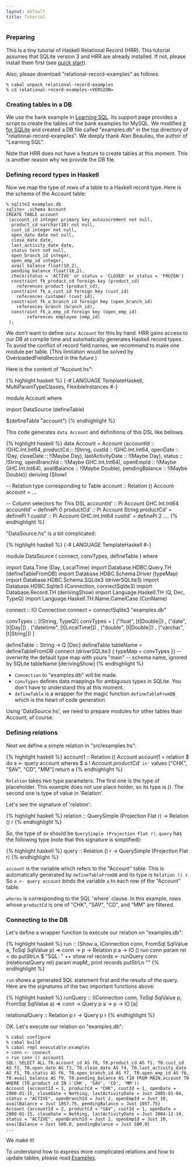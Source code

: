 ```yaml
---
layout: default
title: Tutorial
---
```


### Preparing

This is a tiny tutorial of Haskell Relational Record (HRR). This tutorial assumes that SQLite version 3 and HRR are already installed. If not, please install them first (see [quick start](http://khibino.github.io/haskell-relational-record/quickstart.html)).

Also, please download "relational-record-examples" as follows:

    % cabal unpack relational-record-examples
    % cd relational-record-examples-<VERSION>

### Creating tables in a DB

We use the bank example in [Learning SQL](http://shop.oreilly.com/product/9780596007270.do). Its support page provides a script to create the tables of the bank examples for MySQL. We modified [it for SQLite](https://github.com/khibino/haskell-relational-record/blob/master/relational-record-examples/sql/add.sql) and created a DB file called "examples.db" in the top directory of "relational-record-examples". We deeply thank Alan Beaulieu, the author of "Learning SQL".

Note that HRR does not have a feature to create tables at this moment. This is another reason why we provide the DB file.

### Defining record types in Haskell

Now we map the type of rows of a table to a Haskell record type. Here is the schema of the Account table:

    % sqlite3 examples.db
    sqlite> .schema Account
    CREATE TABLE account
     (account_id integer primary key autoincrement not null,
      product_cd varchar(10) not null,
      cust_id integer not null,
      open_date date not null,
      close_date date,
      last_activity_date date,
      status text not null,
      open_branch_id integer,
      open_emp_id integer,
      avail_balance float(10,2),
      pending_balance float(10,2),
      check(status = 'ACTIVE' or status = 'CLOSED' or status = 'FROZEN')
      constraint fk_product_cd foreign key (product_cd)
        references product (product_cd),
      constraint fk_a_cust_id foreign key (cust_id)
        references customer (cust_id),
      constraint fk_a_branch_id foreign key (open_branch_id)
        references branch (branch_id),
      constraint fk_a_emp_id foreign key (open_emp_id)
            references employee (emp_id)
     );

We don't want to define `data Account` for this by hand. HRR gains access to our DB at compile time and automatically generates Haskell record types. To avoid the conflict of record field names, we recommend to make one module per table. (This limitation would be solved by OverloadedFieldRecord in the future.)

Here is the content of "Account.hs":

{% highlight haskell %}
{-# LANGUAGE TemplateHaskell, MultiParamTypeClasses, FlexibleInstances #-}

module Account where

import DataSource (defineTable)

$(defineTable "account")
{% endhighlight %}

This code generates `data Account` and definitions of this DSL like bellows.

{% highlight haskell %}
data Account
  = Account {accountId :: !GHC.Int.Int64,
             productCd :: !String,
             custId :: !GHC.Int.Int64,
             openDate :: !Day,
             closeDate :: !(Maybe Day),
             lastActivityDate :: !(Maybe Day),
             status :: !String,
             openBranchId :: !(Maybe GHC.Int.Int64),
             openEmpId :: !(Maybe GHC.Int.Int64),
             availBalance :: !(Maybe Double),
             pendingBalance :: !(Maybe Double)}
  deriving (Show)

-- Relation type corresponding to Table
account :: Relation () Account
account =  ...

-- Column selectors for This DSL
accountId' :: Pi Account GHC.Int.Int64
accountId'
  = definePi 0
productCd' :: Pi Account String
productCd'
  = definePi 1
custId' :: Pi Account GHC.Int.Int64
custId'
  = definePi 2
....
{% endhighlight %}

"DataSource.hs" is a bit complicated:

{% highlight haskell %}
{-# LANGUAGE TemplateHaskell #-}

module DataSource (
    connect, convTypes, defineTable
  ) where

import Data.Time (Day, LocalTime)
import Database.HDBC.Query.TH (defineTableFromDB)
import Database.HDBC.Schema.Driver (typeMap)
import Database.HDBC.Schema.SQLite3 (driverSQLite3)
import Database.HDBC.Sqlite3 (Connection, connectSqlite3)
import Database.Record.TH (derivingShow)
import Language.Haskell.TH (Q, Dec, TypeQ)
import Language.Haskell.TH.Name.CamelCase (ConName)

connect :: IO Connection
connect = connectSqlite3 "examples.db"

convTypes :: [(String, TypeQ)]
convTypes =
    [ ("float", [t|Double|])
    , ("date", [t|Day|])
    , ("datetime", [t|LocalTime|])
    , ("double", [t|Double|])
    , ("varchar", [t|String|])
    ]

defineTable :: String -> Q [Dec]
defineTable tableName =
  defineTableFromDB
    connect
    (driverSQLite3 { typeMap = convTypes }) -- overwrite the default type map with yours
    "main" -- schema name, ignored by SQLite
    tableName
    [derivingShow]
{% endhighlight %}

* `Connection` to "examples.db" will be made.
* `convTypes` defines data mappings for ambiguous types in SQLite. You don't have to understand this at this moment.
* `defineTable` is a wrapper for the magic function `defineTableFromDB` which is the heart of code generation.

Using 'DataSource.hs', we need to prepare modules for other tables than Account, of course.

### Defining relations

Next we define a simple relation in "src/examples.hs":

{% highlight haskell %}
account1 :: Relation () Account
account1 = relation $ do
  a <- query account
  wheres $ a ! Account.productCd' `in'` values ["CHK", "SAV", "CD", "MM"]
  return a
{% endhighlight %}

`Relation` takes two type parameters. The first one is the type of placeholder. This example does not use place holder, so its type is (). The second one is type of value in 'Relation'.

Let's see the signature of 'relation':

{% highlight haskell %}
relation :: QuerySimple (Projection Flat r) -> Relation () r
{% endhighlight %}

So, the type of `do` should be `QuerySimple (Projection Flat r)`. `query` has the following type (note that this signature is simplified):

{% highlight haskell %}
query :: Relation () r -> QuerySimple (Projection Flat r)
{% endhighlight %}

`account` is the variable which refers to the "Account" table. This is automatically generated by `defineTableFromDB` and its type is `Relation () r`. So `a <- query account` binds the variable `a` to each row of the "Account" table.

`wheres` is corresponding to the SQL 'where' clause. In this example, rows whose `productCd` is one of "CHK", "SAV", "CD", and "MM" are filtered.

### Connecting to the DB

Let's define a wrapper function to execute our relation on "examples.db":

{% highlight haskell %}
run :: (Show a, IConnection conn, FromSql SqlValue a, ToSql SqlValue p)
       => conn -> p -> Relation p a -> IO ()
run conn param rel = do
  putStrLn $ "SQL: " ++ show rel
  records <- runQuery conn (relationalQuery rel) param
  mapM_ print records
  putStrLn ""
{% endhighlight %}

`run` shows a generated SQL statement first and the results of the query. Here are the signatures of the two important functions above:

{% highlight haskell %}
runQuery :: (IConnection conn, ToSql SqlValue p, FromSql SqlValue a) =>
            conn -> Query p a -> p -> IO [a]

relationalQuery :: Relation p r -> Query p r
{% endhighlight %}

OK. Let's execute our relation on "examples.db":

    % cabal configure
    % cabal build
    % cabal repl executable:examples
    > conn <- connect
    > run conn () account1
    SQL: SELECT ALL T0.account_id AS f0, T0.product_cd AS f1, T0.cust_id AS f2, T0.open_date AS f3, T0.close_date AS f4, T0.last_activity_date AS f5, T0.status AS f6, T0.open_branch_id AS f7, T0.open_emp_id AS f8, T0.avail_balance AS f9, T0.pending_balance AS f10 FROM MAIN.account T0 WHERE (T0.product_cd IN ('CHK', 'SAV', 'CD', 'MM'))
    Account {accountId = 1, productCd = "CHK", custId = 1, openDate = 2000-01-15, closeDate = Nothing, lastActivityDate = Just 2005-01-04, status = "ACTIVE", openBranchId = Just 2, openEmpId = Just 10, availBalance = Just 1057.75, pendingBalance = Just 1057.75}
    Account {accountId = 2, productCd = "SAV", custId = 1, openDate = 2000-01-15, closeDate = Nothing, lastActivityDate = Just 2004-12-19, status = "ACTIVE", openBranchId = Just 2, openEmpId = Just 10, availBalance = Just 500.0, pendingBalance = Just 500.0}
    ...

We make it!

To understand how to express more complicated relations and how to update tables, please read [Examples](examples.html).
